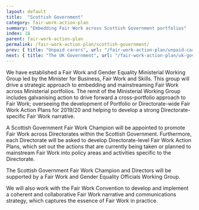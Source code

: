 ```yaml
---
layout: default
title:  "Scottish Government"
category: fair-work-action-plan
summary: "Embedding Fair Work across Scottish Government portfolios"
index: 18
parent: fair-work-action-plan
permalink: /fair-work-action-plan/scottish-government/
prev: { title: "Unpaid carers", url: "/fair-work-action-plan/unpaid-carers/" }
next: { title: "The UK Government", url: "/fair-work-action-plan/uk-government/" }
---
```


We have established a Fair Work and Gender Equality Ministerial Working Group led by the Minister for Business, Fair Work and Skills.  This group will drive a strategic approach to embedding and mainstreaming Fair Work across Ministerial portfolios.  The remit of the Ministerial Working Group includes galvanising action to drive forward a cross-portfolio approach to Fair Work; overseeing the development of Portfolio or Directorate-wide Fair Work Action Plans for 2019/20 and helping to develop a strong Directorate-specific Fair Work narrative.  

A Scottish Government Fair Work Champion will be appointed to promote Fair Work across Directorates within the Scottish Government.  Furthermore, each Directorate will be asked to develop Directorate-level Fair Work Action Plans, which set out the actions that are currently being taken or planned to mainstream Fair Work into policy areas and activities specific to the Directorate.

The Scottish Government Fair Work Champion and Directors will be supported by a Fair Work and Gender Equality Officials Working Group. 

We will also work with the Fair Work Convention to develop and implement a coherent and collaborative Fair Work narrative and communications strategy, which captures the essence of Fair Work in practice. 
